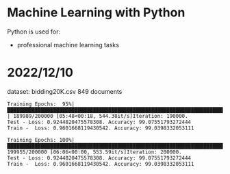 Machine Learning with Python
==

Python is used for:

* professional machine learning tasks

2022/12/10
===
dataset: bidding20K.csv
849 documents

```text
Training Epochs:  95%|█████████████████████████████████████████████████████████████████████████████████████████████████████████████▏     | 189989/200000 [05:48<00:18, 544.38it/s]Iteration: 190000.
Test - Loss: 0.9244820475578308. Accuracy: 99.07551793272444
Train -  Loss: 0.9601668119430542. Accuracy: 99.0398332053111

Training Epochs: 100%|██████████████████████████████████████████████████████████████████████████████████████████████████████████████████▉| 199955/200000 [06:06<00:00, 553.59it/s]Iteration: 200000.
Test - Loss: 0.9244820475578308. Accuracy: 99.07551793272444
Train -  Loss: 0.9601668119430542. Accuracy: 99.0398332053111
```
